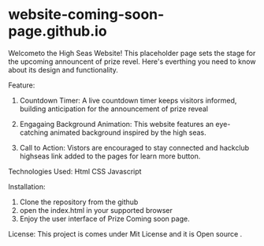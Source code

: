 # website-coming-soon-page.github.io
 
Welcometo the High Seas Website! This placeholder page sets the stage for the upcoming announcent of prize revel. Here's everthing you need to know about its design and functionality.


Feature:

1. Countdown Timer: A live countdown timer keeps visitors informed, building anticipation for the announcement of prize reveal

2. Engagaing Background Animation: This website features an eye-catching animated background inspired by the high seas.

3. Call to Action: Vistors are encouraged to stay connected and hackclub highseas link added to the pages for learn more button.

Technologies Used: 
Html
CSS
Javascript


Installation:

1. Clone the repository from the github 
2. open the index.html in your supported browser
3. Enjoy the user interface of Prize Coming soon page.

License:
This project is comes under Mit License and it is Open source .


